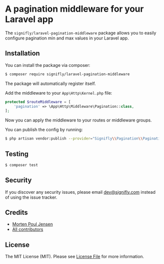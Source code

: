 # A pagination middleware for your Laravel app

The `signifly/laravel-pagination-middleware` package allows you to easily configure pagination min and max values in your Laravel app.

## Installation

You can install the package via composer:

```bash
$ composer require signifly/laravel-pagination-middleware
```

The package will automatically register itself.

Add the middleware to your `App\Http\Kernel.php` file:

```php
protected $routeMiddleware = [
    'pagination' => \App\Http\Middleware\Pagination::class,
];
```

Now you can apply the middleware to your routes or middleware groups.

You can publish the config by running:
```bash
$ php artisan vendor:publish --provider="Signifly\\Pagination\\PaginationServiceProvider"
```

## Testing
```bash
$ composer test
```

## Security

If you discover any security issues, please email dev@signifly.com instead of using the issue tracker.

## Credits

- [Morten Poul Jensen](https://github.com/pactode)
- [All contributors](../../contributors)

## License

The MIT License (MIT). Please see [License File](LICENSE.md) for more information.
